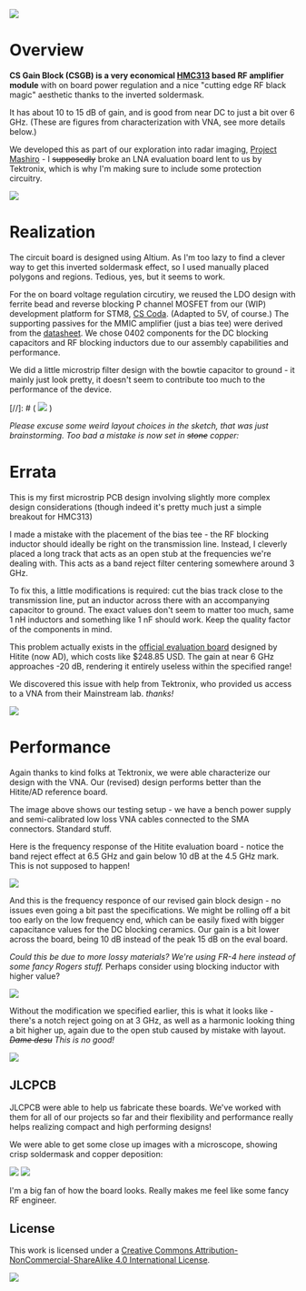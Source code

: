![](images/csgb-cover-crop2b1.jpg) 

# Overview 

**CS Gain Block (CSGB) is a very economical [HMC313](https://www.analog.com/en/products/hmc313.html) based RF amplifier module** with on board power regulation and a nice "cutting edge RF black magic" aesthetic thanks to the inverted soldermask. 

It has about 10 to 15 dB of gain, and is good from near DC to just a bit over 6 GHz. (These are figures from characterization with VNA, see more details below.) 

We developed this as part of our exploration into radar imaging, [Project Mashiro](https://github.com/criterionsignalworks/mashiro) - I ~~supposedly~~ broke an LNA evaluation board lent to us by Tektronix, which is why I'm making sure to include some protection circuitry. 

![](images/csgb-side-postmod2-crop2b1.jpg) 

# Realization 

The circuit board is designed using Altium. As I'm too lazy to find a clever way to get this inverted soldermask effect, so I used manually placed polygons and regions. Tedious, yes, but it seems to work. 

For the on board voltage regulation circutiry, we reused the LDO design with ferrite bead and reverse blocking P channel MOSFET from our (WIP) development platform for STM8, [CS Coda](https://csw.cx/assets/projects/coda/coda-7-pre-asy-black.jpg). (Adapted to 5V, of course.) The supporting passives for the MMIC amplifier (just a bias tee) were derived from the [datasheet](https://www.analog.com/media/en/technical-documentation/data-sheets/hmc313.pdf). We chose 0402 components for the DC blocking capacitors and RF blocking inductors due to our assembly capabilities and performance. 

We did a little microstrip filter design with the bowtie capacitor to ground - it mainly just look pretty, it doesn't seem to contribute too much to the performance of the device. 

[//]: # ( ![](images/csgb-drawing-crop2b1.png) )

*Please excuse some weird layout choices in the sketch, that was just brainstorming. Too bad a mistake is now set in ~~stone~~ copper:*

# Errata 

This is my first microstrip PCB design involving slightly more complex design considerations (though indeed it's pretty much just a simple breakout for HMC313) 

I made a mistake with the placement of the bias tee - the RF blocking inductor should ideally be right on the transmission line. Instead, I cleverly placed a long track that acts as an open stub at the frequencies we're dealing with. This acts as a band reject filter centering somewhere around 3 GHz. 

To fix this, a little modifications is required: cut the bias track close to the transmission line, put an inductor across there with an accompanying capacitor to ground. The exact values don't seem to matter too much, same 1 nH inductors and something like 1 nF should work. Keep the quality factor of the components in mind. 

This problem actually exists in the [official evaluation board](https://www.analog.com/en/design-center/evaluation-hardware-and-software/evaluation-boards-kits/eval-hmc313.html) designed by Hitite (now AD), which costs like $248.85 USD. The gain at near 6 GHz approaches -20 dB, rendering it entirely useless within the specified range! 

We discovered this issue with help from Tektronix, who provided us access to a VNA from their Mainstream lab. *thanks!* 

![](images/csgb-dut-postmod-crop2b1.jpg) 

# Performance 

Again thanks to kind folks at Tektronix, we were able characterize our design with the VNA. Our (revised) design performs better than the Hitite/AD reference board. 

The image above shows our testing setup - we have a bench power supply and semi-calibrated low loss VNA cables connected to the SMA connectors. Standard stuff. 

Here is the frequency response of the Hitite evaluation board - notice the band reject effect at 6.5 GHz and gain below 10 dB at the 4.5 GHz mark. This is not supposed to happen! 

![](images/csgb-vna-eval-crop2b1.jpg) 

And this is the frequency responce of our revised gain block design - no issues even going a bit past the specifications. We might be rolling off a bit too early on the low frequency end, which can be easily fixed with bigger capacitance values for the DC blocking ceramics. Our gain is a bit lower across the board, being 10 dB instead of the peak 15 dB on the eval board. 

*Could this be due to more lossy materials? We're using FR-4 here instead of some fancy Rogers stuff.* Perhaps consider using blocking inductor with higher value? 

![](images/csgb-vna-postmod-close-crop2b1.jpg) 

Without the modification we specified earlier, this is what it looks like - there's a notch reject going on at 3 GHz, as well as a harmonic looking thing a bit higher up, again due to the open stub caused by mistake with layout. *~~Dame desu~~ This is no good!* 

![](images/csgb-vna-premod-prespective-crop2b1.jpg) 

## JLCPCB 

JLCPCB were able to help us fabricate these boards. We've worked with them for all of our projects so far and their flexibility and performance really helps realizing compact and high performing designs! 

We were able to get some close up images with a microscope, showing crisp soldermask and copper deposition: 

![](images/csgb-ms-connector-crop2b1.jpg) 
![](images/csgb-ms-microstrip-crop2b1.jpg) 

I'm a big fan of how the board looks. Really makes me feel like some fancy RF engineer. 

## License 

This work is licensed under a [Creative Commons Attribution-NonCommercial-ShareAlike 4.0 International License][cc-by-nc-sa]. 

![](images/csgb-tekmod-reverse-crop2b1.jpg) 

[cc-by-nc-sa]: http://creativecommons.org/licenses/by-nc-sa/4.0/ 

